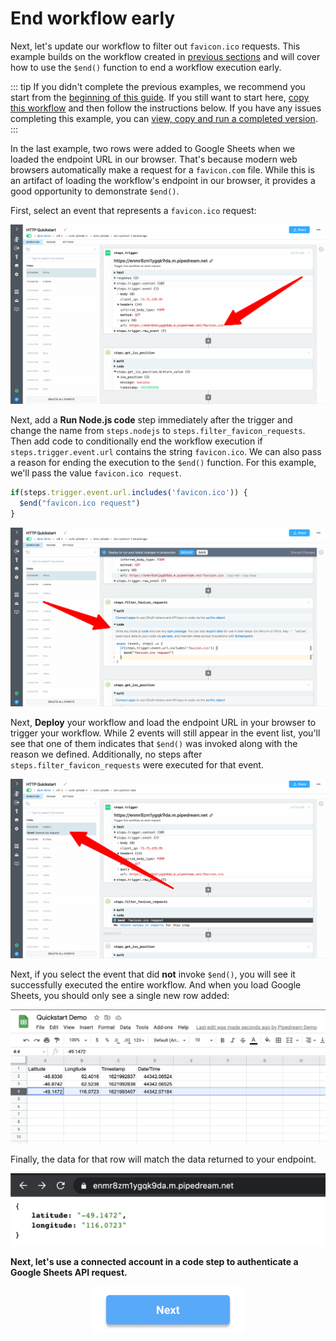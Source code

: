 # End workflow early

Next, let's update our workflow to filter out `favicon.ico` requests. This example builds on the workflow created in [previous sections](/quickstart/hello-world/) and will cover how to use the `$end()` function to end a workflow execution early.

::: tip
If you didn't complete the previous examples, we recommend you start from the [beginning of this guide](/quickstart/). If you still want to start here, [copy this workflow](https://pipedream.com/@gettingstarted/quickstart-insert-data-into-google-sheets-p_KwCAR9z) and then follow the instructions below. If you have any issues completing this example, you can [view, copy and run a completed version](https://pipedream.com/@gettingstarted/quickstart-end-workflow-early-p_RRCgNRQ).
:::


In the last example, two rows were added to Google Sheets when we loaded the endpoint URL in our browser. That's because modern web browsers automatically make a request for a `favicon.com` file. While this is an artifact of loading the workflow's endpoint in our browser, it provides a good opportunity to demonstrate `$end()`.

First, select an event that represents a `favicon.ico` request:

![image-20210525184158904](./image-20210525184158904.png)

Next, add a **Run Node.js code** step immediately after the trigger and change the name from `steps.nodejs` to `steps.filter_favicon_requests`. Then add code to conditionally end the workflow execution if `steps.trigger.event.url` contains the string `favicon.ico`. We can also pass a reason for ending the execution to the `$end()` function. For this example, we'll pass the value `favicon.ico request`.

```javascript
if(steps.trigger.event.url.includes('favicon.ico')) {
  $end("favicon.ico request")
}
```

![image-20210525184256769](./image-20210525184256769.png)

Next, **Deploy** your workflow and load the endpoint URL in your browser to trigger your workflow. While 2 events will still appear in the event list, you'll see that one of them indicates that `$end()` was invoked along with the reason we defined. Additionally, no steps after `steps.filter_favicon_requests` were executed for that event.

![image-20210525184412763](./image-20210525184412763.png)

Next, if you select the event that did **not** invoke `$end()`, you will see it successfully executed the entire workflow. And when you load Google Sheets, you should only see a single new row added:

![image-20210525184446575](./image-20210525184446575.png)

Finally, the data for that row will match the data returned to your endpoint.

![image-20210525184509990](./image-20210525184509990.png)

**Next, let's use a connected account in a code step to authenticate a Google Sheets API request.**

<p style="text-align:center;">
<a href="/quickstart/use-managed-auth-in-code/"><img src="../next.png"></a>
</p>